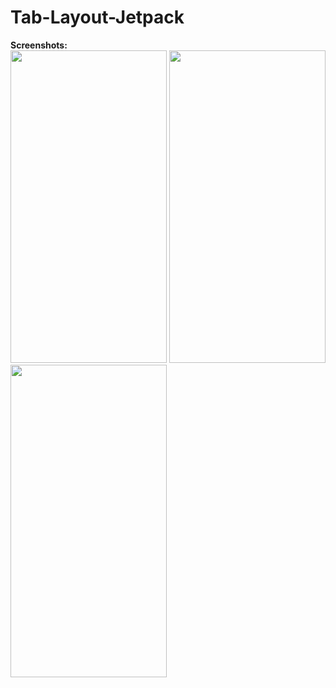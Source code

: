 # Tab-Layout-Jetpack<br>
<b>Screenshots:</b><br>
<img src="images/ss1.jpeg" width=250 height=500>
<img src="images/ss2.jpeg" width=250 height=500>
<img src="images/ss3.jpeg" width=250 height=500>

